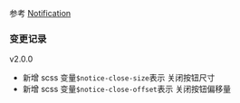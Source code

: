 参考 [Notification](#notification)

### 变更记录

v2.0.0

* 新增 scss 变量`$notice-close-size`表示 关闭按钮尺寸
* 新增 scss 变量`$notice-close-offset`表示 关闭按钮偏移量
